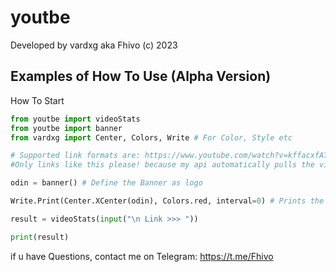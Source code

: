 # youtbe

Developed by vardxg aka Fhivo (c) 2023

## Examples of How To Use (Alpha Version)

How To Start

```python
from youtbe import videoStats
from youtbe import banner
from vardxg import Center, Colors, Write # For Color, Style etc

# Supported link formats are: https://www.youtube.com/watch?v=kffacxfA7G4, and Mobile Links
#Only links like this please! because my api automatically pulls the videoid from the link.

odin = banner() # Define the Banner as logo

Write.Print(Center.XCenter(odin), Colors.red, interval=0) # Prints the Banner Centered, cuz the Fuctions Provided

result = videoStats(input("\n Link >>> "))

print(result)

```
if u have Questions, contact me on Telegram: https://t.me/Fhivo